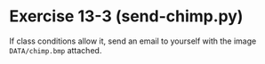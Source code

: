 # Exercise 13-3 (send-chimp.py)

If class conditions allow it, send an email to yourself with the image `DATA/chimp.bmp` attached.


